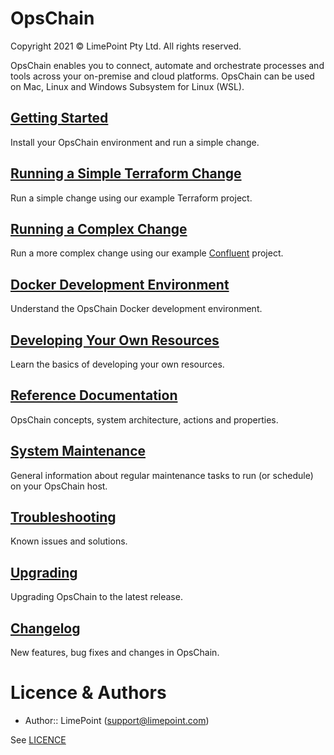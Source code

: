 # OpsChain

Copyright 2021 © LimePoint Pty Ltd. All rights reserved.

OpsChain enables you to connect, automate and orchestrate processes and tools across your on-premise and cloud platforms.  OpsChain can be used on Mac, Linux and Windows Subsystem for Linux (WSL).

## [Getting Started](getting_started.md)

Install your OpsChain environment and run a simple change.

## [Running a Simple Terraform Change](running_a_simple_terraform_change.md)

Run a simple change using our example Terraform project.

## [Running a Complex Change](running_a_complex_change.md)

Run a more complex change using our example [Confluent](https://www.confluent.io) project.

## [Docker Development Environment](docker_development_environment.md)

Understand the OpsChain Docker development environment.

## [Developing Your Own Resources](developing_resources.md)

Learn the basics of developing your own resources.

## [Reference Documentation](reference/index.md)

OpsChain concepts, system architecture, actions and properties.

## [System Maintenance](system_maintenance.md)

General information about regular maintenance tasks to run (or schedule) on your OpsChain host.

## [Troubleshooting](troubleshooting.md)

Known issues and solutions.

## [Upgrading](upgrading.md)

Upgrading OpsChain to the latest release.

## [Changelog](../CHANGELOG.md)

New features, bug fixes and changes in OpsChain.

# Licence & Authors
- Author:: LimePoint (support@limepoint.com)

See [LICENCE](../LICENCE)
